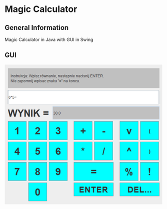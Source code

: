 # Magic Calculator

## General Information

Magic Calculator in Java with GUI in Swing 

## GUI

![GUI](./GUI.png)